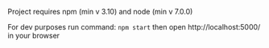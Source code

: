 Project requires npm (min v 3.10) and node (min v 7.0.0)

For dev purposes run command:
`npm start`
then open http://localhost:5000/ in your browser